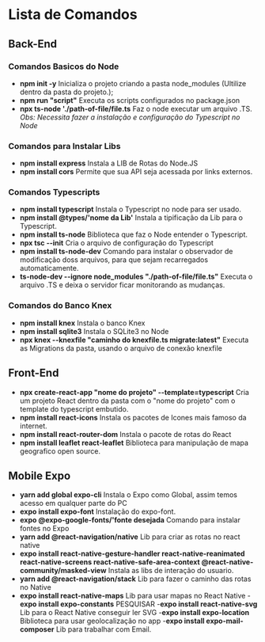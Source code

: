 # Lista de Comandos

## Back-End
### Comandos Basicos do Node
- **npm init -y**
    Inicializa o projeto criando a pasta node_modules (Ultilize dentro da pasta do projeto.);
- **npm run "script"**
    Executa os scripts configurados no package.json
- **npx ts-node './path-of-file/file.ts**
    Faz o node executar um arquivo .TS.
    *Obs: Necessita fazer a instalação e configuração do Typescript no Node*
### Comandos para Instalar Libs
- **npm install express**
    Instala a LIB de Rotas do Node.JS
- **npm install cors**
    Permite que sua API seja acessada por links externos.

### Comandos Typescripts
- **npm install typescript**
    Instala o Typescript no node para ser usado.
- **npm install @types/'nome da Lib'**
    Instala a tipificação da Lib para o Typescript.
- **npm install ts-node**
    Biblioteca que faz o Node entender o Typescript.
- **npx tsc --init**
    Cria o arquivo de configuração do Typescript
- **npm install ts-node-dev**
    Comando para instalar o observador de modificação doss arquivos, para que sejam recarregados automaticamente.
- **ts-node-dev --ignore node_modules "./path-of-file/file.ts"**
    Executa o arquivo .TS e deixa o servidor ficar monitorando as mudanças.

### Comandos do Banco Knex
- **npm install knex**
    Instala o banco Knex
- **npm install sqlite3**
    Instala o SQLite3 no Node
- **npx knex --knexfile "caminho do knexfile.ts migrate:latest"**
    Executa as Migrations da pasta, usando o arquivo de conexão knexfile




## Front-End

- **npx create-react-app "nome do projeto" --template=typescript**
    Cria um projeto React dentro da pasta com o "nome do projeto" com o template do typescript embutido.
- **npm install react-icons**
    Instala os pacotes de Icones mais famoso da internet.
- **npm install react-router-dom**
    Instala o pacote de rotas do React
- **npm install leaflet react-leaflet**
    Biblioteca para manipulação de mapa geografico open source.


## Mobile Expo

- **yarn add global expo-cli**
    Instala o Expo como Global, assim temos acesso em qualquer parte do PC
- **expo install expo-font**
    Instalação do expo-font.
- **expo @expo-google-fonts/'fonte desejada**
    Comando para instalar fontes no Expo
- **yarn add @react-navigation/native**
    Lib para criar as rotas no react native
- **expo install react-native-gesture-handler react-native-reanimated react-native-screens react-native-safe-area-context @react-native-community/masked-view**
 Instala as libs de interação do usuario.
 - **yarn add @react-navigation/stack**
 Lib para fazer o caminho das rotas no Native
- **expo install react-native-maps**
Lib para usar mapas no React Native
-**expo install expo-constants**
PESQUISAR
-**expo install react-native-svg**
Lib para o React Native conseguir ler SVG
-**expo install expo-location**
Biblioteca para usar geolocalização no app
-**expo install expo-mail-composer**
Lib para trabalhar com Email.